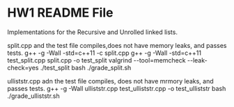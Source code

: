 # HW1 README File
Implementations for the Recursive and Unrolled linked lists. 

split.cpp and the test file compiles,does not have memory leaks, and passes tests.
g++ -g -Wall -std=c++11 -c split.cpp
g++ -g -Wall -std=c++11 test_split.cpp split.cpp -o test_split
valgrind --tool=memcheck --leak-check=yes ./test_split
bash ./grade_split.sh

ulliststr.cpp adn the test file compiles, does not have mrmory leaks, and passes tests.
 g++ -g -Wall ulliststr.cpp test_ulliststr.cpp -o test_ulliststr
 bash ./grade_ulliststr.sh

